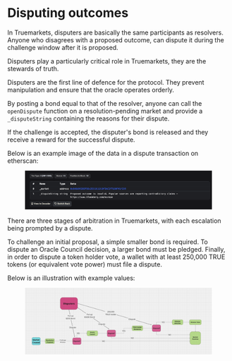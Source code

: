 # Disputing outcomes

In Truemarkets, disputers are basically the same participants as resolvers. Anyone who disagrees with a proposed outcome, can dispute it during the challenge window after it is proposed.

Disputers play a particularly critical role in Truemarkets, they are the stewards of truth.&#x20;

Disputers are the first line of defence for the protocol. They prevent manipulation and ensure that the oracle operates orderly.

By posting a bond equal to that of the resolver, anyone can call the `openDispute` function on a resolution-pending market and provide a `_disputeString` containing the reasons for their dispute.

If the challenge is accepted, the disputer's bond is released and they receive a reward for the successful dispute.

Below is an example image of the data in a dispute transaction on etherscan:

<figure><img src=".gitbook/assets/image (4).png" alt=""><figcaption></figcaption></figure>

There are three stages of arbitration in Truemarkets, with each escalation being prompted by a dispute.

To challenge an initial proposal, a simple smaller bond is required. To dispute an Oracle Council decision, a larger bond must be pledged. Finally, in order to dispute a token holder vote, a wallet with at least 250,000 TRUE tokens (or equivalent vote power) must file a dispute.

Below is an illustration with example values:

<figure><img src=".gitbook/assets/image (5).png" alt=""><figcaption></figcaption></figure>



